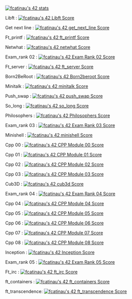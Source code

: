 ###
[![fcatinau's 42 stats](https://badge42.vercel.app/api/v2/cl197w71n00110al5s3ym2w7v/stats?cursusId=21&coalitionId=46)](https://github.com/JaeSeoKim/badge42)

Libft :
[![fcatinau's 42 Libft Score](https://badge42.vercel.app/api/v2/cl197w71n00110al5s3ym2w7v/project/2063882)](https://github.com/Balgor18/42_libft)

Get next line :
[![fcatinau's 42 get_next_line Score](https://badge42.vercel.app/api/v2/cl197w71n00110al5s3ym2w7v/project/2069303)](https://github.com/Balgor18/get_next_line)

Ft_printf :
[![fcatinau's 42 ft_printf Score](https://badge42.vercel.app/api/v2/cl197w71n00110al5s3ym2w7v/project/2076423)](https://github.com/Balgor18/ft_printf)

Netwhat :
[![fcatinau's 42 netwhat Score](https://badge42.vercel.app/api/v2/cl197w71n00110al5s3ym2w7v/project/2097026)](https://github.com/JaeSeoKim/badge42)

Exam_rank 02 :
[![fcatinau's 42 Exam Rank 02 Score](https://badge42.vercel.app/api/v2/cl197w71n00110al5s3ym2w7v/project/2105978)](https://github.com/JaeSeoKim/badge42)

Ft_server :
[![fcatinau's 42 ft_server Score](https://badge42.vercel.app/api/v2/cl197w71n00110al5s3ym2w7v/project/2105977)](https://github.com/Balgor18/ft_server)

Born2BeRoot :
[![fcatinau's 42 Born2beroot Score](https://badge42.vercel.app/api/v2/cl197w71n00110al5s3ym2w7v/project/2216320)](https://github.com/JaeSeoKim/badge42)

Minitalk :
[![fcatinau's 42 minitalk Score](https://badge42.vercel.app/api/v2/cl197w71n00110al5s3ym2w7v/project/2270725)](https://github.com/Balgor18/Minitalk)

Push_swap :
[![fcatinau's 42 push_swap Score](https://badge42.vercel.app/api/v2/cl197w71n00110al5s3ym2w7v/project/2216319)](https://github.com/Balgor18/push_swap)

So_long :
[![fcatinau's 42 so_long Score](https://badge42.vercel.app/api/v2/cl197w71n00110al5s3ym2w7v/project/2338700)](https://github.com/Balgor18/so_long)

Philosophers :
[![fcatinau's 42 Philosophers Score](https://badge42.vercel.app/api/v2/cl197w71n00110al5s3ym2w7v/project/2404650)](https://github.com/Balgor18/philosopher)

Exam_rank 03 :
[![fcatinau's 42 Exam Rank 03 Score](https://badge42.vercel.app/api/v2/cl197w71n00110al5s3ym2w7v/project/2403144)](https://github.com/JaeSeoKim/badge42)

Minishell :
[![fcatinau's 42 minishell Score](https://badge42.vercel.app/api/v2/cl197w71n00110al5s3ym2w7v/project/2424131)](https://github.com/Balgor18/minishell)

Cpp 00 :
[![fcatinau's 42 CPP Module 00 Score](https://badge42.vercel.app/api/v2/cl197w71n00110al5s3ym2w7v/project/2535717)](https://github.com/Balgor18/CPP_00)

Cpp 01 :
[![fcatinau's 42 CPP Module 01 Score](https://badge42.vercel.app/api/v2/cl197w71n00110al5s3ym2w7v/project/2536807)](https://github.com/Balgor18/CPP_01)

Cpp 02 :
[![fcatinau's 42 CPP Module 02 Score](https://badge42.vercel.app/api/v2/cl197w71n00110al5s3ym2w7v/project/2538390)](https://github.com/Balgor18/CPP_02)

Cpp 03 :
[![fcatinau's 42 CPP Module 03 Score](https://badge42.vercel.app/api/v2/cl197w71n00110al5s3ym2w7v/project/2543776)](https://github.com/Balgor18/CPP_03)

Cub3D :
[![fcatinau's 42 cub3d Score](https://badge42.vercel.app/api/v2/cl197w71n00110al5s3ym2w7v/project/2556585)](https://github.com/Balgor18/CUB3D)

Exam_rank 04 :
[![fcatinau's 42 Exam Rank 04 Score](https://badge42.vercel.app/api/v2/cl197w71n00110al5s3ym2w7v/project/2558606)](https://github.com/JaeSeoKim/badge42)

Cpp 04 :
[![fcatinau's 42 CPP Module 04 Score](https://badge42.vercel.app/api/v2/cl197w71n00110al5s3ym2w7v/project/2563628)](https://github.com/Balgor18/CPP_04)

Cpp 05 :
[![fcatinau's 42 CPP Module 05 Score](https://badge42.vercel.app/api/v2/cl197w71n00110al5s3ym2w7v/project/2569879)](https://github.com/Balgor18/CPP_05)

Cpp 06 :
[![fcatinau's 42 CPP Module 06 Score](https://badge42.vercel.app/api/v2/cl197w71n00110al5s3ym2w7v/project/2572114)](https://github.com/Balgor18/CPP_06)

Cpp 07 :
[![fcatinau's 42 CPP Module 07 Score](https://badge42.vercel.app/api/v2/cl197w71n00110al5s3ym2w7v/project/2572501)](https://github.com/Balgor18/CPP_07)

Cpp 08 :
[![fcatinau's 42 CPP Module 08 Score](https://badge42.vercel.app/api/v2/cl197w71n00110al5s3ym2w7v/project/2573892)](https://github.com/Balgor18/CPP_08)

Inception :
[![fcatinau's 42 Inception Score](https://badge42.vercel.app/api/v2/cl197w71n00110al5s3ym2w7v/project/2582106)](https://github.com/Balgor18/inception)

Exam_rank 05 :
[![fcatinau's 42 Exam Rank 05 Score](https://badge42.vercel.app/api/v2/cl197w71n00110al5s3ym2w7v/project/2582651)](https://github.com/JaeSeoKim/badge42)

Ft_irc :
[![fcatinau's 42 ft_irc Score](https://badge42.vercel.app/api/v2/cl197w71n00110al5s3ym2w7v/project/2657307)](https://github.com/Balgor18/ft_irc)

ft_containers :
[![fcatinau's 42 ft_containers Score](https://badge42.vercel.app/api/v2/cl197w71n00110al5s3ym2w7v/project/2842093)](https://github.com/Balgor18/ft_containers)

ft_transcendence:
[![fcatinau's 42 ft_transcendence Score](https://badge42.vercel.app/api/v2/cl197w71n00110al5s3ym2w7v/project/2842093)](https://github.com/Balgor18/ft_transcendence)
